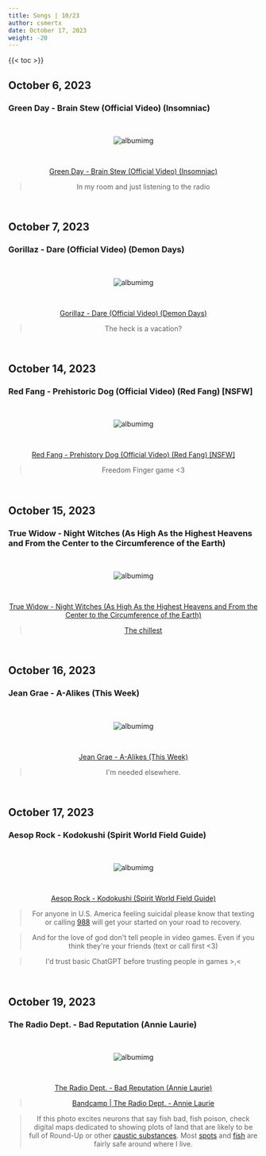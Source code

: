 ```yaml
---
title: Songs | 10/23
author: csmertx
date: October 17, 2023
weight: -20
---
```


<!--more-->

{{< toc >}}

## October 6, 2023
### Green Day - Brain Stew (Official Video) (Insomniac)

<br />
<div style="text-align: center;">

![albumimg](/Blog/music/images/green_day_insomniac.jpg "Green Day - Insomniac - Album Art")

<br />

[Green Day - Brain Stew (Official Video) (Insomniac)](https://www.youtube.com/watch?v=UNq9gmY_Oz4 "YouTube | Green Day - Brain Stew (Official Video) (Insomniac)")
> In my room and just listening to the radio

</div>
<br />

## October 7, 2023
### Gorillaz - Dare (Official Video) (Demon Days)

<br />
<div style="text-align: center;">

![albumimg](/Blog/music/images/gorillaz_demon_days.jpg "Gorillaz - Demon Days - Album Art")

<br />

[Gorillaz - Dare (Official Video) (Demon Days)](https://www.youtube.com/watch?v=uAOR6ib95kQ "YouTube | Gorillaz - Dare (Official Video) (Demon Days)")
> The heck is a vacation? 

</div>
<br />

## October 14, 2023
### Red Fang - Prehistoric Dog (Official Video) (Red Fang) [NSFW]

<br />
<div style="text-align: center;">

![albumimg](/Blog/music/images/red_fang_red_fang.jpg "Red Fang - Red Fang - Album Art")

<br />

[Red Fang - Prehistory Dog (Official Video) (Red Fang) [NSFW]](https://www.youtube.com/watch?v=VufilzHKTqk "YouTube | Red Fang - Prehistoric Dog (Official Video) [NSFW]")

> Freedom Finger game <3

</div>
<br />

## October 15, 2023
### True Widow - Night Witches (As High As the Highest Heavens and From the Center to the Circumference of the Earth)

<br />
<div style="text-align: center;">

![albumimg](/Blog/music/images/true_widow_as_high_as_the_highest_heavens_and_from_the_center_to_the_circumference_of_the_earth.png "True Widow - As High As the Highest Heavens and From the Center to the Circumference of the Earth - Album Art")

<br />

[True Widow - Night Witches (As High As the Highest Heavens and From the Center to the Circumference of the Earth)](https://www.youtube.com/watch?v=LtR4ergUvCo "YouTube | True Widow - Night Witches (As High As the Highest Heavens and From the Center to the Circumference of the Earth)")

> [The chillest](https://www.theatlantic.com/technology/archive/2013/07/night-witches-the-female-fighter-pilots-of-world-war-ii/277779/)

</div>
<br />

## October 16, 2023
### Jean Grae - A-Alikes (This Week)

<br />
<div style="text-align: center;">

![albumimg](/Blog/music/images/jean_grae_this_week.jpg "Jean Grae - This Week - Album Art")

<br />

[Jean Grae - A-Alikes (This Week)](https://www.youtube.com/watch?v=1c3ggPZiF14 "YouTube | Jean Grae - A-Alikes (This Week)")

> I'm needed elsewhere.

</div>
<br />

## October 17, 2023
### Aesop Rock - Kodokushi (Spirit World Field Guide)

<br />
<div style="text-align: center;">

![albumimg](/Blog/music/images/aesop_rock_spirit_world_field_guide.jpg "Aesop Rock - Spirit World Field Guide - Album Art")

<br />

[Aesop Rock - Kodokushi (Spirit World Field Guide)](https://www.youtube.com/watch?v=_MSydMfGdPs "YouTube | Aesop Rock - Kodokushi (Spirit World Field Guide)")

> For anyone in U.S. America feeling suicidal please know that texting or calling [988](https://www.npr.org/sections/health-shots/2022/07/15/1111316589/988-suicide-hotline-number) will get your started on your road to recovery.

> And for the love of god don't tell people in video games. Even if you think they're your friends (text or call first <3)

> I'd trust basic ChatGPT before trusting people in games >,<

</div>
<br />

## October 19, 2023
### The Radio Dept. - Bad Reputation (Annie Laurie)

<br />
<div style="text-align: center;">

![albumimg](/Blog/music/images/the_radio_dept_annie_laurie.jpg "The Radio Dept. - Annie Laurie - Album Art")

<br />

[The Radio Dept. - Bad Reputation (Annie Laurie)](https://www.youtube.com/watch?v=_MSydMfGdPs "YouTube | The Radio Dept. - Bad Reputation (Annie Laurie)")

> [Bandcamp | The Radio Dept. - Annie Laurie](https://theradiodept.bandcamp.com/album/annie-laurie "Bandcamp | The Radio Dept. - Annie Laurie")

> If this photo excites neurons that say fish bad, fish poison, check digital maps dedicated to showing plots of land that are likely to be full of Round-Up or other [caustic substances](https://emergency.cdc.gov/agent/paraquat/basics/facts.asp). Most [spots](https://www.ewg.org/interactive-maps/pfas_contamination/map/) and [fish](https://www.ewg.org/interactive-maps/pfas_in_US_fish/map/) are fairly safe around where I live.

</div>
<br />